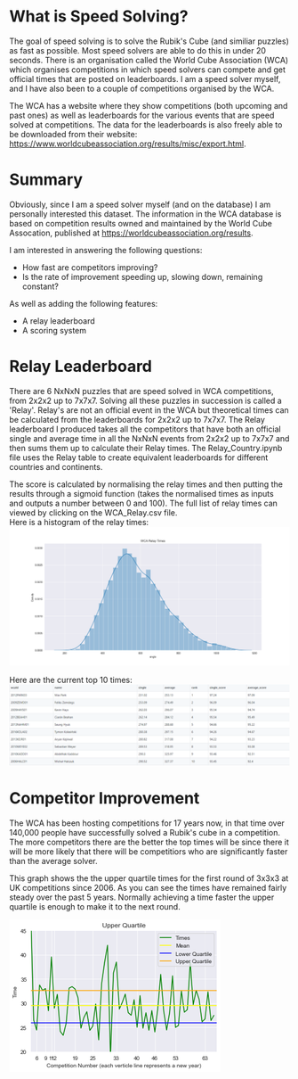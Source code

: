 # What is Speed Solving?
The goal of speed solving is to solve the Rubik's Cube (and similiar puzzles) as fast as possible. Most speed solvers are able to do this in under 20 seconds. There is an
organisation called the World Cube Association (WCA) which organises competitions in which speed solvers can compete and get official times that are posted on leaderboards.
I am a speed solver myself, and I have also been to a couple of competitions organised by the WCA. 

The WCA has a website where they show competitions (both upcoming and past ones) as well as leaderboards for the various events that are speed solved at competitions. The data for
the leaderboards is also freely able to be downloaded from their website: https://www.worldcubeassociation.org/results/misc/export.html. 
# Summary
Obviously, since I am a speed solver myself (and on the database) I am personally interested this dataset. The information in the WCA database is based on competition results 
owned and maintained by the World Cube Assocation, published at https://worldcubeassociation.org/results. 

I am interested in answering the following questions:
* How fast are competitors improving? 
* Is the rate of improvement speeding up, slowing down, remaining constant? 

As well as adding the following features:
* A relay leaderboard
* A scoring system

# Relay Leaderboard

There are 6 NxNxN puzzles that are speed solved in WCA competitions, from 2x2x2 up to 7x7x7. Solving all these puzzles in succession is called a 'Relay'. Relay's are not an
official event in the WCA but theoretical times can be calculated from the leaderboards for 2x2x2 up to 7x7x7. The Relay leaderboard I produced takes all the competitors that
have both an official single and average time in all the NxNxN events from 2x2x2 up to 7x7x7 and then sums them up to calculate their Relay times. 
The Relay_Country.ipynb file uses the Relay table to create equivalent leaderboards for different countries and continents.

The score is calculated by normalising the relay times and then putting the results through a sigmoid function (takes the normalised times as inputs and outputs a number 
between 0 and 100). The full list of relay times can viewed by clicking on the WCA_Relay.csv file. \
Here is a histogram of the relay times:
![](https://github.com/ThomasStokes1998/hello-world/blob/master/images/wca_relay_single.png) 

Here are the current top 10 times:
![](https://github.com/ThomasStokes1998/hello-world/blob/master/images/wca_relay_top10.PNG)

# Competitor Improvement

The WCA has been hosting competitions for 17 years now, in that time over 140,000 people have successfully solved a Rubik's cube in a competition. The more competitors there are
the better the top times will be since there it will be more likely that there will be competitiors who are significantly faster than the average solver. 

This graph shows the the upper quartile times for the first round of 3x3x3 at UK competitions since 2006. As you can see the times have remained fairly steady over the past
5 years. Normally achieving a time faster the upper quartile is enough to make it to the next round.

![](https://github.com/ThomasStokes1998/hello-world/blob/master/images/uk_comp_1.png)

